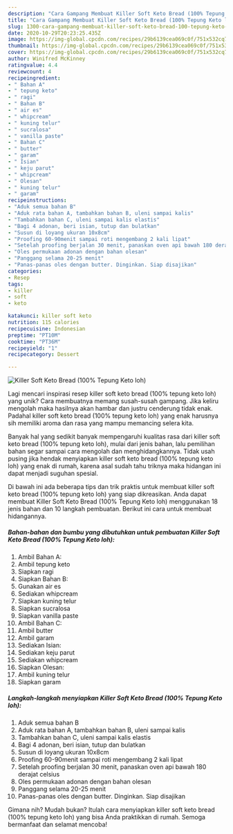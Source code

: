```yaml
---
description: "Cara Gampang Membuat Killer Soft Keto Bread (100% Tepung Keto loh) yang Menggugah Selera"
title: "Cara Gampang Membuat Killer Soft Keto Bread (100% Tepung Keto loh) yang Menggugah Selera"
slug: 1300-cara-gampang-membuat-killer-soft-keto-bread-100-tepung-keto-loh-yang-menggugah-selera
date: 2020-10-29T20:23:25.435Z
image: https://img-global.cpcdn.com/recipes/29b6139cea069c0f/751x532cq70/killer-soft-keto-bread-100-tepung-keto-loh-foto-resep-utama.jpg
thumbnail: https://img-global.cpcdn.com/recipes/29b6139cea069c0f/751x532cq70/killer-soft-keto-bread-100-tepung-keto-loh-foto-resep-utama.jpg
cover: https://img-global.cpcdn.com/recipes/29b6139cea069c0f/751x532cq70/killer-soft-keto-bread-100-tepung-keto-loh-foto-resep-utama.jpg
author: Winifred McKinney
ratingvalue: 4.4
reviewcount: 4
recipeingredient:
- " Bahan A"
- " tepung keto"
- " ragi"
- " Bahan B"
- " air es"
- " whipcream"
- " kuning telur"
- " sucralosa"
- " vanilla paste"
- " Bahan C"
- " butter"
- " garam"
- " Isian"
- " keju parut"
- " whipcream"
- " Olesan"
- " kuning telur"
- " garam"
recipeinstructions:
- "Aduk semua bahan B"
- "Aduk rata bahan A, tambahkan bahan B, uleni sampai kalis"
- "Tambahkan bahan C, uleni sampai kalis elastis"
- "Bagi 4 adonan, beri isian, tutup dan bulatkan"
- "Susun di loyang ukuran 10x8cm"
- "Proofing 60-90menit sampai roti mengembang 2 kali lipat"
- "Setelah proofing berjalan 30 menit, panaskan oven api bawah 180 derajat celsius"
- "Oles permukaan adonan dengan bahan olesan"
- "Panggang selama 20-25 menit"
- "Panas-panas oles dengan butter. Dinginkan. Siap disajikan"
categories:
- Resep
tags:
- killer
- soft
- keto

katakunci: killer soft keto 
nutrition: 115 calories
recipecuisine: Indonesian
preptime: "PT10M"
cooktime: "PT36M"
recipeyield: "1"
recipecategory: Dessert

---
```



![Killer Soft Keto Bread (100% Tepung Keto loh)](https://img-global.cpcdn.com/recipes/29b6139cea069c0f/751x532cq70/killer-soft-keto-bread-100-tepung-keto-loh-foto-resep-utama.jpg)

Lagi mencari inspirasi resep killer soft keto bread (100% tepung keto loh) yang unik? Cara membuatnya memang susah-susah gampang. Jika keliru mengolah maka hasilnya akan hambar dan justru cenderung tidak enak. Padahal killer soft keto bread (100% tepung keto loh) yang enak harusnya sih memiliki aroma dan rasa yang mampu memancing selera kita.



Banyak hal yang sedikit banyak mempengaruhi kualitas rasa dari killer soft keto bread (100% tepung keto loh), mulai dari jenis bahan, lalu pemilihan bahan segar sampai cara mengolah dan menghidangkannya. Tidak usah pusing jika hendak menyiapkan killer soft keto bread (100% tepung keto loh) yang enak di rumah, karena asal sudah tahu triknya maka hidangan ini dapat menjadi suguhan spesial.


Di bawah ini ada beberapa tips dan trik praktis untuk membuat killer soft keto bread (100% tepung keto loh) yang siap dikreasikan. Anda dapat membuat Killer Soft Keto Bread (100% Tepung Keto loh) menggunakan 18 jenis bahan dan 10 langkah pembuatan. Berikut ini cara untuk membuat hidangannya.

<!--inarticleads1-->

##### Bahan-bahan dan bumbu yang dibutuhkan untuk pembuatan Killer Soft Keto Bread (100% Tepung Keto loh):

1. Ambil  Bahan A:
1. Ambil  tepung keto
1. Siapkan  ragi
1. Siapkan  Bahan B:
1. Gunakan  air es
1. Sediakan  whipcream
1. Siapkan  kuning telur
1. Siapkan  sucralosa
1. Siapkan  vanilla paste
1. Ambil  Bahan C:
1. Ambil  butter
1. Ambil  garam
1. Sediakan  Isian:
1. Sediakan  keju parut
1. Sediakan  whipcream
1. Siapkan  Olesan:
1. Ambil  kuning telur
1. Siapkan  garam




<!--inarticleads2-->

##### Langkah-langkah menyiapkan Killer Soft Keto Bread (100% Tepung Keto loh):

1. Aduk semua bahan B
1. Aduk rata bahan A, tambahkan bahan B, uleni sampai kalis
1. Tambahkan bahan C, uleni sampai kalis elastis
1. Bagi 4 adonan, beri isian, tutup dan bulatkan
1. Susun di loyang ukuran 10x8cm
1. Proofing 60-90menit sampai roti mengembang 2 kali lipat
1. Setelah proofing berjalan 30 menit, panaskan oven api bawah 180 derajat celsius
1. Oles permukaan adonan dengan bahan olesan
1. Panggang selama 20-25 menit
1. Panas-panas oles dengan butter. Dinginkan. Siap disajikan




Gimana nih? Mudah bukan? Itulah cara menyiapkan killer soft keto bread (100% tepung keto loh) yang bisa Anda praktikkan di rumah. Semoga bermanfaat dan selamat mencoba!
